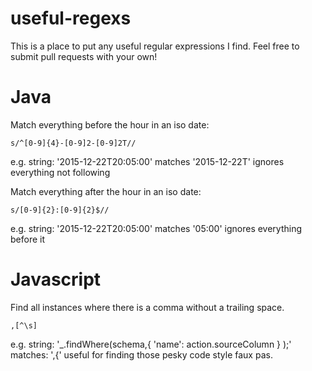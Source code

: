 # useful-regexs
This is a place to put any useful regular expressions I find. Feel free to submit pull requests with your own!

# Java
Match everything before the hour in an iso date:

```
s/^[0-9]{4}-[0-9]2-[0-9]2T//

```
e.g. 
string: '2015-12-22T20:05:00'
matches '2015-12-22T'
ignores everything not following

Match everything after the hour in an iso date:
```
s/[0-9]{2}:[0-9]{2}$//
```

e.g. 
string: '2015-12-22T20:05:00'
matches '05:00'
ignores everything before it


# Javascript
Find all instances where there is a comma without a trailing space.

```
,[^\s]
```

e.g.
string: '_.findWhere(schema,{ 'name': action.sourceColumn } );'
matches: ',{'
useful for finding those pesky code style faux pas.
